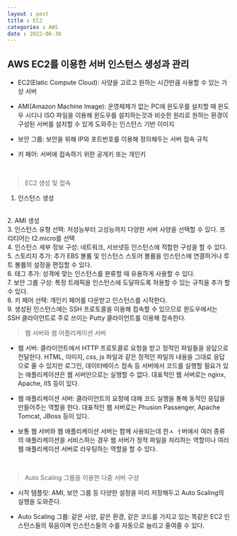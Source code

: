 ```yaml
---
layout : post
title : EC2
categories : AWS
date : 2022-06-30
---
```


## AWS EC2를 이용한 서버 인스턴스 생성과 관리

* EC2(Elatic Compute Cloud): 사양을 고르고 원하는 시간만큼 사용할 수 있는 가상 서버

* AMI(Amazon Machine Image): 운영체제가 없는 PC에 윈도우를 설치할 때 윈도우 시디나 ISO 파일을 이용해 윈도우를 설치하는것과 비슷한 원리로 원하는 환경이 구성된 서버를 설치할 수 있게 도와주는 인스턴스 기반 이미지

* 보안 그룹: 보안을 위해 IP와 포트번호를 이용해 정의해두는 서버 접속 규칙

* 키 페어: 서버에 접속하기 위한 공개키 또는 개인키

<br>

> EC2 생성 및 접속

1. 인스턴스 생성
<br>
2. AMI 생성
<br>
3. 인스턴스 유형 선택: 저성능부터 고성능까지 다양한 서버 사양을 선택할 수 있다. 프리티어는 t2.micro를 선택
<br>
4. 인스턴스 세부 정보 구성: 네트워크, 서브넷등 인스턴스에 적합한 구성을 할 수 있다.
<br>
5. 스토리지 추가: 추가 EBS 볼륨 및 인스턴스 스토어 볼륨을 인스턴스에 연결하거나 루트 볼륨의 설정을 편집할 수 있다.
<br>
6. 태그 추가: 성격에 맞는 인스턴스를 분류할 때 유용하게 사용할 수 있다.
<br>
7. 보안 그룹 구성: 특정 트래픽을 인스턴스에 도달하도록 허용할 수 있는 규칙을 추가 할 수 있다.
<br>
8. 키 페어 선택: 개인키 페어를 다운받고 인스턴스를 시작한다.
<br>
9. 생성된 인스턴스에는 SSH 프로토콜을 이용해 접속할 수 있으므로 윈도우에서는 SSH 클라이언트로 주로 쓰이는 Putty 클라이언트를 이용해 접속한다.

<br>

> 웹 서버와 웹 어플리케이션 서버

* 웹 서버: 클라이언트에서 HTTP 프로토콜로 요청을 받고 정적인 파일들을 응답으로 전달한다. HTML, 이미지, css, js 파일과 같은 정적인 파일의 내용을 그대로 응답으로 줄 수 있지만 로그인, 데이터베이스 접속 등 서버에서 코드를 실행할 필요가 있는 애플리케이션은 웹 서버만으로는 실행할 수 없다. 대표적인 웹 서버로는 nginx, Apache, IIS 등이 있다.

* 웹 애플리케이션 서버: 클라이언트의 요청에 대해 코드 실행을 통해 동적인 응답을 만들어주는 역할을 한다. 대표적인 웹 서버로는 Phusion Passenger, Apache Tomcat, JBoss 등이 있다.

* 보통 웹 서버와 웹 애플리케이션 서버는 함께 사용되는데 한ㅅ ㅓ버에서 여러 종류의 애플리케이션을 서비스하는 경우 웹 서버가 정적 파일을 처리하는 역할이나 여러 웹 애플리케이션 서버로 라우팅하는 역할을 할 수 있다.

<br>

> Auto Scaling 그룹을 이용한 다중 서버 구성

* 시작 템플릿: AMI, 보안 그룹 등 다양한 설정을 미리 저장해두고 Auto Scaling의 실행을 도와준다.

* Auto Scaling 그룹: 같은 사양, 같은 환경, 같은 코드를 가지고 있는 똑같은 EC2 인스턴스들의 묶음이며 인스턴스들의 수를 자동으로 늘리고 줄여줄 수 있다.